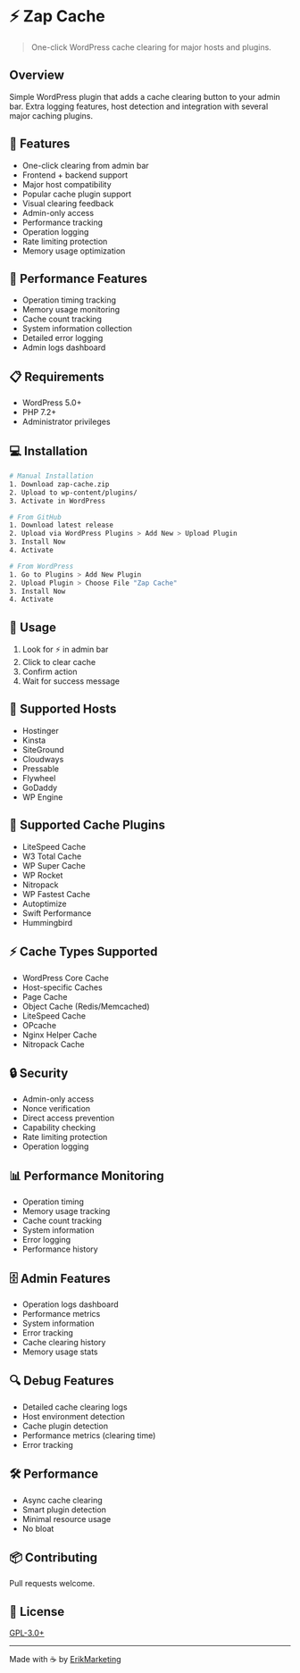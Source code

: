 # ⚡ Zap Cache

> One-click WordPress cache clearing for major hosts and plugins.

## Overview

Simple WordPress plugin that adds a cache clearing button to your admin bar. Extra logging features, host detection and integration with several major caching plugins.

## 🚀 Features

* One-click clearing from admin bar
* Frontend + backend support
* Major host compatibility
* Popular cache plugin support
* Visual clearing feedback
* Admin-only access
* Performance tracking
* Operation logging
* Rate limiting protection
* Memory usage optimization

## 💫 Performance Features

* Operation timing tracking
* Memory usage monitoring
* Cache count tracking
* System information collection
* Detailed error logging
* Admin logs dashboard

## 📋 Requirements

* WordPress 5.0+
* PHP 7.2+
* Administrator privileges

## 💻 Installation

```bash
# Manual Installation
1. Download zap-cache.zip
2. Upload to wp-content/plugins/
3. Activate in WordPress

# From GitHub
1. Download latest release
2. Upload via WordPress Plugins > Add New > Upload Plugin
3. Install Now
4. Activate

# From WordPress
1. Go to Plugins > Add New Plugin
2. Upload Plugin > Choose File "Zap Cache"
3. Install Now
4. Activate
```

## 🔧 Usage

1. Look for ⚡ in admin bar
2. Click to clear cache
3. Confirm action
4. Wait for success message

## 🏢 Supported Hosts

* Hostinger
* Kinsta
* SiteGround
* Cloudways
* Pressable
* Flywheel
* GoDaddy
* WP Engine

## 🔌 Supported Cache Plugins

* LiteSpeed Cache
* W3 Total Cache
* WP Super Cache
* WP Rocket
* Nitropack
* WP Fastest Cache
* Autoptimize
* Swift Performance
* Hummingbird

## ⚡ Cache Types Supported

* WordPress Core Cache
* Host-specific Caches
* Page Cache
* Object Cache (Redis/Memcached)
* LiteSpeed Cache
* OPcache
* Nginx Helper Cache
* Nitropack Cache

## 🔒 Security

* Admin-only access
* Nonce verification
* Direct access prevention
* Capability checking
* Rate limiting protection
* Operation logging

## 📊 Performance Monitoring

* Operation timing
* Memory usage tracking
* Cache count tracking
* System information
* Error logging
* Performance history

## 🗄️ Admin Features

* Operation logs dashboard
* Performance metrics
* System information
* Error tracking
* Cache clearing history
* Memory usage stats

## 🔍 Debug Features
* Detailed cache clearing logs
* Host environment detection
* Cache plugin detection
* Performance metrics (clearing time)
* Error tracking

## 🛠️ Performance

* Async cache clearing
* Smart plugin detection
* Minimal resource usage
* No bloat

## 📦 Contributing

Pull requests welcome.

## 📝 License

[GPL-3.0+](http://www.gnu.org/licenses/gpl-3.0.txt)

---
Made with ☕ by [ErikMarketing](https://erik.marketing)


